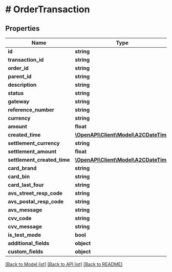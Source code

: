# # OrderTransaction

## Properties

Name | Type | Description | Notes
------------ | ------------- | ------------- | -------------
**id** | **string** |  | [optional]
**transaction_id** | **string** |  | [optional]
**order_id** | **string** |  | [optional]
**parent_id** | **string** |  | [optional]
**description** | **string** |  | [optional]
**status** | **string** |  | [optional]
**gateway** | **string** |  | [optional]
**reference_number** | **string** |  | [optional]
**currency** | **string** |  | [optional]
**amount** | **float** |  | [optional]
**created_time** | [**\OpenAPI\Client\Model\A2CDateTime**](A2CDateTime.md) |  | [optional]
**settlement_currency** | **string** |  | [optional]
**settlement_amount** | **float** |  | [optional]
**settlement_created_time** | [**\OpenAPI\Client\Model\A2CDateTime**](A2CDateTime.md) |  | [optional]
**card_brand** | **string** |  | [optional]
**card_bin** | **string** |  | [optional]
**card_last_four** | **string** |  | [optional]
**avs_street_resp_code** | **string** |  | [optional]
**avs_postal_resp_code** | **string** |  | [optional]
**avs_message** | **string** |  | [optional]
**cvv_code** | **string** |  | [optional]
**cvv_message** | **string** |  | [optional]
**is_test_mode** | **bool** |  | [optional]
**additional_fields** | **object** |  | [optional]
**custom_fields** | **object** |  | [optional]

[[Back to Model list]](../../README.md#models) [[Back to API list]](../../README.md#endpoints) [[Back to README]](../../README.md)
